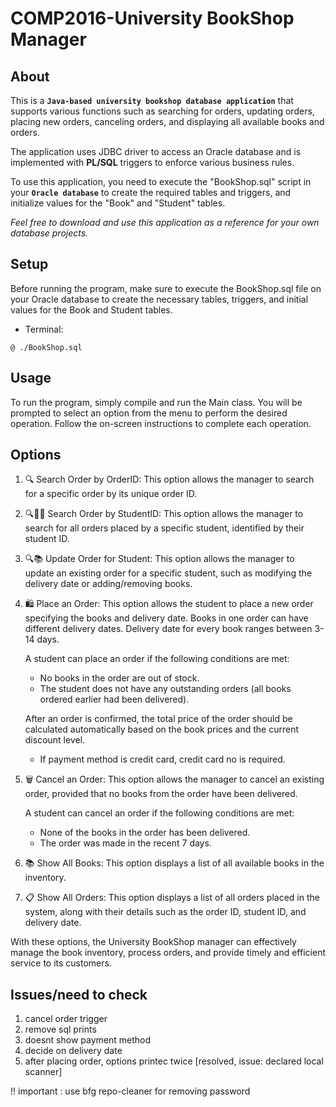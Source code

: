 # COMP2016-University BookShop Manager

## About 
This is a **`Java-based university bookshop database application`** that supports various functions such as searching for orders, updating orders, placing new orders, canceling orders, and displaying all available books and orders.

The application uses JDBC driver to access an Oracle database and is implemented with **PL/SQL** triggers to enforce various business rules.

To use this application, you need to execute the "BookShop.sql" script in your **`Oracle database`** to create the required tables and triggers, and initialize values for the "Book" and "Student" tables.

*Feel free to download and use this application as a reference for your own database projects.*

## Setup

Before running the program, make sure to execute the BookShop.sql file on your Oracle database to create the necessary tables, triggers, and initial values for the Book and Student tables.

- Terminal: 

```@ ./BookShop.sql```

## Usage

To run the program, simply compile and run the Main class. You will be prompted to select an option from the menu to perform the desired operation. Follow the on-screen instructions to complete each operation.

## Options 

1. 🔍 Search Order by OrderID: This option allows the manager to search for a specific order by its unique order ID.

2. 🔍👩‍💻 Search Order by StudentID: This option allows the manager to search for all orders placed by a specific student, identified by their student ID.

3. 🔍📚 Update Order for Student: This option allows the manager to update an existing order for a specific student, such as modifying the delivery date or adding/removing books.

4. 🛍️ Place an Order: This option allows the student to place a new order specifying the books and delivery date. Books in one order can have different delivery dates. Delivery date for every book ranges between 3-14 days.

   A student can place an order if the following conditions are met:
   - No books in the order are out of stock.
   - The student does not have any outstanding orders (all books ordered earlier had been delivered).
   
   After an order is confirmed, the total price of the order should be calculated automatically based on the book prices and the current discount level.
   
   - If payment method is credit card, credit card no is required.

5. 🗑️ Cancel an Order: This option allows the manager to cancel an existing order, provided that no books from the order have been delivered.

   A student can cancel an order if the following conditions are met:
   - None of the books in the order has been delivered.
   - The order was made in the recent 7 days.

6. 📚 Show All Books: This option displays a list of all available books in the inventory.

7. 📋 Show All Orders: This option displays a list of all orders placed in the system, along with their details such as the order ID, student ID, and delivery date.

With these options, the University BookShop manager can effectively manage the book inventory, process orders, and provide timely and efficient service to its customers.


## Issues/need to check

1) cancel order trigger
2) remove sql prints
3) doesnt show payment method
4) decide on delivery date
5) after placing order, options printec twice [resolved, issue: declared local scanner]

!! important : use bfg repo-cleaner for removing password 
